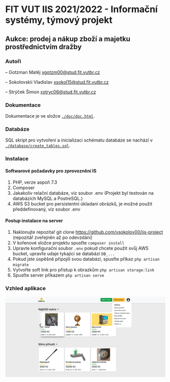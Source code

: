 # FIT VUT IIS 2021/2022 - Informační systémy, týmový projekt
## Aukce: prodej a nákup zboží a majetku prostřednictvím dražby
### Autoři
– Gotzman Matěj xgotzm00@stud.fit.vutbr.cz

– Sokolovskii Vladislav xsokol15@stud.fit.vutbr.cz

– Strýček Šimon xstryc06@stud.fit.vutbr.cz

### Dokumentace
Dokumentace je ve složce [`./doc/doc.html`](./doc/doc.html).

### Databáze
SQL skript pro vytvoření a inicializaci schématu databáze se nachází v [`./database/create_tables.sql`](./database/create_tables.sql).

### Instalace

#### Softwarové požadavky pro zprovoznění IS
1. PHP, verze aspoň 7.3
2. Composer
3. Jakakoliv relační databáze, viz soubor .env (Projekt byl testován na databázích MySQL a PostreSQL.)
4. AWS S3 bucket pro persistentní úkladaní obrázků, je možné použit předdefinovaný, viz soubor .env

#### Postup instalace na server
1. Naklonujte repozitař git clone https://github.com/vsokolov00/iis-project (repozitář zveřejněn až po odevzdání)
2. V kořenové složce projektu spusťte `composer install`
3. Upravte konfigurační soubor `.env` pokud chcete použit svůj AWS bucket, upravťe udaje tykajicí se databázi `DB_...`
4. Pokud jste úspěšně připojili svou databázi, spusťte příkaz `php artisan migrate`
5. Vytvořte soft link pro přístup k obrazkům `php artisan storage:link`
6. Spusťte server příkazem `php artisan serve`

### Vzhled aplikace
![Očekavaný vzhled aplikace (po naplnění data)](doc/vzhled.png?raw=true "Vzhled")
